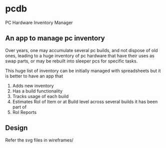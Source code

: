 # pcdb
PC Hardware Inventory Manager

## An app to manage pc inventory

Over years, one may accumulate several pc builds, 
and not dispose of old ones, leading to a huge 
inventory of pc hardware that have their uses as 
swap parts, or may be rebuilt into sleeper pcs for
specific tasks.

This huge list of inventory can be initially 
managed with spreadsheets but it is better to 
have an app that 

1. Adds new inventory
2. Has a build functionality
3. Tracks usage of each build
4. Estimates RoI of Item or at Build level
       across several builds it has been part of
5. RoI Reports



## Design

Refer the svg files in wireframes/
